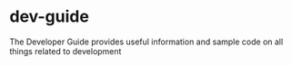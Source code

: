 # dev-guide
The Developer Guide provides useful information and sample code on all things related to development
